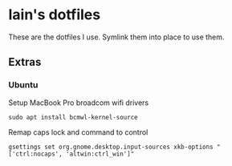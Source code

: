 # Iain's dotfiles

These are the dotfiles I use. Symlink them into place to use them.

## Extras

### Ubuntu

Setup MacBook Pro broadcom wifi drivers

    sudo apt install bcmwl-kernel-source

Remap caps lock and command to control

    gsettings set org.gnome.desktop.input-sources xkb-options "['ctrl:nocaps', 'altwin:ctrl_win']"
